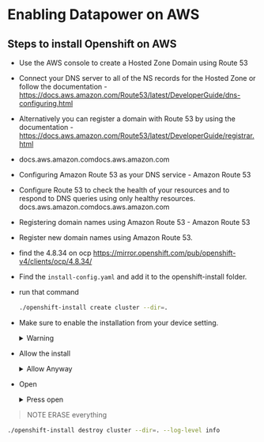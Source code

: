 # Enabling Datapower on AWS

## Steps to install Openshift on AWS
- Use the AWS console to create a Hosted Zone Domain using Route 53
- Connect your DNS server to all of the NS records for the Hosted Zone or follow the documentation - https://docs.aws.amazon.com/Route53/latest/DeveloperGuide/dns-configuring.html
- Alternatively you can register a domain with Route 53 by using the documentation - https://docs.aws.amazon.com/Route53/latest/DeveloperGuide/registrar.html

- docs.aws.amazon.comdocs.aws.amazon.com
- Configuring Amazon Route 53 as your DNS service - Amazon Route 53
- Configure Route 53 to check the health of your resources and to respond to DNS queries using only healthy resources.
docs.aws.amazon.comdocs.aws.amazon.com
- Registering domain names using Amazon Route 53 - Amazon Route 53
- Register new domain names using Amazon Route 53.
- find the 4.8.34 on ocp https://mirror.openshift.com/pub/openshift-v4/clients/ocp/4.8.34/
- Find the `install-config.yaml` and add it to the openshift-install folder.
- run that command 
  ```bash
  ./openshift-install create cluster --dir=.
  ```
- Make sure to enable the installation from your device setting.
  <details>
    <summary> Warning </summary>
  
    ![Warining Screen](images/enable-install.png "enable the installation")
  </details>
- Allow the install
  <details>
    <summary> Allow Anyway </summary>
  
    ![Warining Screen](images/always-allow.png "Click on Always allow")
  </details>
- Open 
  <details>
    <summary> Press open </summary>
  
    ![Warining Screen](images/press-open.png "Click on Open")
  </details>
> NOTE
> ERASE everything
```bash
./openshift-install destroy cluster --dir=. --log-level info
```
